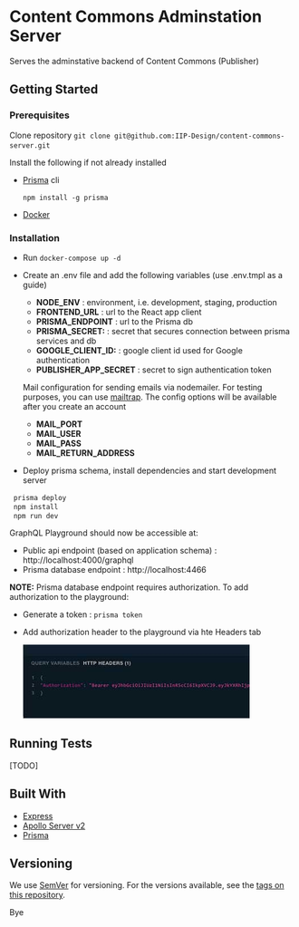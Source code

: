 # Content Commons Adminstation Server

Serves the adminstative backend of Content Commons (Publisher)

## Getting Started

### Prerequisites

Clone repository `git clone git@github.com:IIP-Design/content-commons-server.git`

Install the following if not already installed

- [Prisma](https://www.prisma.io/) cli

  ```
  npm install -g prisma
  ```

- [Docker](https://www.docker.com/products/docker-desktop)

### Installation

- Run `docker-compose up -d`
- Create an .env file and add the following variables (use .env.tmpl as a guide)

  - **NODE_ENV** : environment, i.e. development, staging, production
  - **FRONTEND_URL** : url to the React app client
  - **PRISMA_ENDPOINT** : url to the Prisma db
  - **PRISMA_SECRET:** : secret that secures connection between prisma services and db
  - **GOOGLE_CLIENT_ID:** : google client id used for Google authentication
  - **PUBLISHER_APP_SECRET** : secret to sign authentication token

  Mail configuration for sending emails via nodemailer. For testing purposes, you can use [mailtrap](https://mailtrap.io/). The config options will be available after you create an account

  - **MAIL_PORT**
  - **MAIL_USER**
  - **MAIL_PASS**
  - **MAIL_RETURN_ADDRESS**

- Deploy prisma schema, install dependencies and start development server

```
 prisma deploy
 npm install
 npm run dev
```

GraphQL Playground should now be accessible at:

- Public api endpoint (based on application schema) : http://localhost:4000/graphql
- Prisma database endpoint : http://localhost:4466

**NOTE:**
Prisma database endpoint requires authorization. To add authorization to the playground:

- Generate a token : `prisma token`
- Add authorization header to the playground via hte Headers tab

  ![Add Headers to playground](docs/headers.jpg)

## Running Tests

[TODO]

## Built With

- [Express](https://expressjs.com/)
- [Apollo Server v2](https://www.apollographql.com/docs/apollo-server/)
- [Prisma](https://www.prisma.io/)

## Versioning

We use [SemVer](http://semver.org/) for versioning. For the versions available, see the [tags on this repository](https://github.com/IIP-Design/content-commons-server/tags).


Bye
